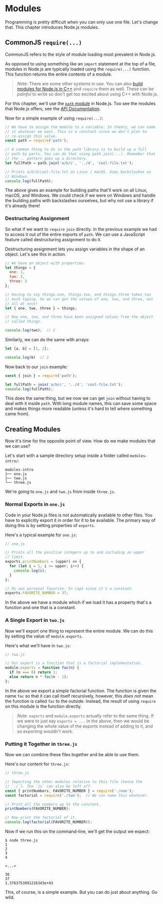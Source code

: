 # Modules

Programming is pretty difficult when you can only use one file. Let's change
that. This chapter introduces Node.js modules.

## CommonJS `require(...)`

CommonJS refers to the style of module loading most prevalent in Node.js.

As opposed to using something like an `import` statement at the top of a file,
modules in Node.js are typically loaded using  the `require(...)` function.
This function returns the entire contents of a module.

> *Note*: There are some other systems in use. You can also
> [build modules for Node.js in C++](https://nodejs.org/docs/latest-v8.x/api/addons.html#addons_c_addons)
> and `require` them as well. These can be *painful* to write so don't get too
> excited about using C++ with Node.js.

For this chapter, we'll use the
[`path` module](https://nodejs.org/dist/latest-v8.x/docs/api/path.html#path_path)
in Node.js. Too see the modules that Node.js offers, see the
[API Documentation](https://nodejs.org/dist/latest-v8.x/docs/api/).

Now for a simple example of using `require(...)`:

```js
// We have to assign the module to a variable. In theory, we can name
// it whatever we want. This is a constant since we don't plan to
// re-assign this value.
const path = require('path');

// A common thing to do in the path library is to build up a full
// path by parts. You can do that using path.join(...). Remember that
// the .. pattern goes up a directory.
let fullPath = path.join('a/b/c', '../d', 'cool-file.txt');

// Prints a/b/d/cool-file.txt on Linux / macOS. Uses backslashes on
// Windows.
console.log(fullPath);
```

The above gives an example for building paths that'll work on all
Linux, macOS, and Windows. We *could* check if we were on Windows and
handle the building paths with backslashes ourselves, but why not use
a library if it's already there!

### Destructuring Assignment

So what if we want to `require` `join` directly. In the previous example we had
to access it out of the entire exports of `path`. We can use a JavaScript
feature called destructuring assignment to do it.

Destructuring assignment lets you assign variables in the shape of an object.
Let's see this in action.

```js
// We have an object with properties.
let things = {
  one: 1,
  two: 2,
  three: 3
};

// Having to say things.one, things.two, and things.three takes too
// much typing. So we can get the values of one, two, and three, out
// all at once!
let { one, two, three } = things;

// Now one, two, and three have been assigned values from the object
// called things.

console.log(two);  // 2
```

Similarly, we can do the same with arrays:

```js
let [a, b] = [1, 2];

console.log(b)  // 2
```

Now back to our `join` example:

```js
const { join } = require('path');

let fullPath = join('a/b/c', '../d', 'cool-file.txt');
console.log(fullPath);
```

This does the same thing, but we now we can get `join` without having to deal
with it inside `path`. With long module names, this can save some space and
makes things more readable (unless it's hard to tell where something came
from).

## Creating Modules

Now it's time for the opposite point of view. How do we make modules that we
can use?

Let's start with a sample directory setup inside a folder called
`modules-intro/`:

```text
modules-intro
├── one.js
├── two.js
└── three.js
```

We're going to `one.js` and `two.js` from inside `three.js`.

### Normal Exports in `one.js`

Code in your Node.js files is not automatically available to other files. You
have to explicitly export it in order for it to be available. The primary way
of doing this is by setting properties of `exports`.

Here's a typical example for `one.js`:

```js
// one.js

// Prints all the positive integers up to and including an upper
// limit.
exports.printNumbers = (upper) => {
  for (let i = 1; i <= upper; i++) {
    console.log(i);
  }
};

// My own personal favorite. In caps since it's a constant.
exports.FAVORITE_NUMBER = 37;
```

In the above we have a module which if we load it has a property
that's a function and one that is a constant.

### A Single Export in `two.js`

Now we'll export one thing to represent the entire module. We can do this by
setting the value of `module.exports`.

Here's what we'll have in `two.js`:

```js
// two.js

// Our export is a function that is a factorial implementation.
module.exports = function fac(n) {
  if (n === 0) return 1;
  else return n * fac(n - 1);
};
```

In the above we export a simple factorial function. The function is given the
name `fac` so that it can call itself recursively, however, this *does not*
mean the function is called `fac` to the outside. Instead, the result of using
`require` on this module is the function directly.

> *Note*: `exports` and `module.exports` actually refer to the same thing. If
> we were to just say `exports = ...` in the above, then we would be changing
> the whole value of the exports instead of adding to it, and so exporting
> wouldn't work.

### Putting it Together in `three.js`

Now we can combine these files together and be able to use them.

Here's our content for `three.js`:

```js
// three.js

// Importing the other modules relative to this file (hence the
// `./`). The `js` can also be left off.
const { printNumbers, FAVORITE_NUMBER } = require('./one');
const factorial = require('./two');  // We can name this whatever.

// Print all the numbers up to the constant.
printNumbers(FAVORITE_NUMBER);

// Now print the factorial of it.
console.log(factorial(FAVORITE_NUMBER));
```

Now if we run this on the command-line, we'll get the output we
expect:

```shell
$ node three.js
1
2
3
4

<...>

36
37
1.3763753091226343e+43
```

This, of course, is a simple example. But you can do just about anything. Go
wild.
